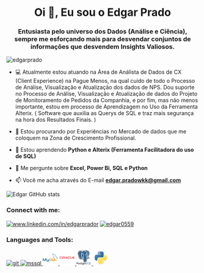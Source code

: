 <h1 align="center">Oi 👋, Eu sou o Edgar Prado</h1>
<h3 align="center">Entusiasta pelo universo dos Dados (Análise e Ciência), sempre me esforçando mais para desvendar conjuntos de informações que desvendem Insights Valiosos.</h3>

<p align="left"> <img src="https://komarev.com/ghpvc/?username=edgarprado&label=Profile%20views&color=0e75b6&style=flat" alt="edgarprado" /> </p>

- 💻 Atualmente estou atuando na Área de Análista de Dados de CX (Client Experience) na Pague Menos, na qual cuido de todo o Processo de Análise, Visualização e Atualização dos dados de NPS. Dou suporte no Processo de Análise, Visualização e Atualização de dados do Projeto de Monitoramento de Pedidos da Companhia, e por fim, mas não menos importante, estou em processo de Aprendizagem no Uso da Ferramenta Alterix. ( Software que auxilia as Querys de SQL e traz mais segurança na hora dos Resultados Finais. )
 
- 🤝 Estou procurando por Experiências no Mercado de dados que me coloquem na Zona de Crescimento Profissional.

- 🌱 Estou aprendendo **Python e Alterix (Ferramenta Facilitadora do uso de SQL)**

- 💬 Me pergunte sobre **Excel, Power Bi, SQL e Python**

- 📫 Você me acha através do E-mail **edgar.pradowkk@gmail.com**

![Edgar GitHub stats](https://github-readme-stats.vercel.app/api?username=EdgarPrado&show_icons=true&theme=dark)

<h3 align="left">Connect with me:</h3>
<p align="left">
<a href="https://linkedin.com/in/www.linkedin.com/in/edgarprador" target="blank"><img align="center" src="https://raw.githubusercontent.com/rahuldkjain/github-profile-readme-generator/master/src/images/icons/Social/linked-in-alt.svg" alt="www.linkedin.com/in/edgarprador" height="30" width="40" /></a>
<a href="https://discord.gg/edgar0559" target="blank"><img align="center" src="https://raw.githubusercontent.com/rahuldkjain/github-profile-readme-generator/master/src/images/icons/Social/discord.svg" alt="edgar0559" height="30" width="40" /></a>
</p>

<h3 align="left">Languages and Tools:</h3>
<p align="left"> <a href="https://git-scm.com/" target="_blank" rel="noreferrer"> <img src="https://www.vectorlogo.zone/logos/git-scm/git-scm-icon.svg" alt="git" width="40" height="40"/> </a> <a href="https://www.microsoft.com/en-us/sql-server" target="_blank" rel="noreferrer"> <img src="https://www.svgrepo.com/show/303229/microsoft-sql-server-logo.svg" alt="mssql" width="40" height="40"/> </a> <a href="https://www.mysql.com/" target="_blank" rel="noreferrer"> <img src="https://raw.githubusercontent.com/devicons/devicon/master/icons/mysql/mysql-original-wordmark.svg" alt="mysql" width="40" height="40"/> </a> <a href="https://www.oracle.com/" target="_blank" rel="noreferrer"> <img src="https://raw.githubusercontent.com/devicons/devicon/master/icons/oracle/oracle-original.svg" alt="oracle" width="40" height="40"/> </a> <a href="https://www.postgresql.org" target="_blank" rel="noreferrer"> <img src="https://raw.githubusercontent.com/devicons/devicon/master/icons/postgresql/postgresql-original-wordmark.svg" alt="postgresql" width="40" height="40"/> </a> <a href="https://www.python.org" target="_blank" rel="noreferrer"> <img src="https://raw.githubusercontent.com/devicons/devicon/master/icons/python/python-original.svg" alt="python" width="40" height="40"/> </a> </p>
